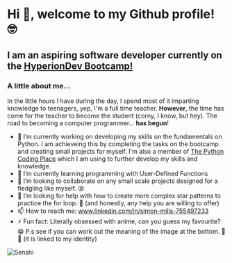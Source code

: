 # Hi 👋, welcome to my Github profile! :nerd_face:

## I am an aspiring software developer currently on the [HyperionDev Bootcamp!](https://skills.cogrammar.com/)
### A little about me...
In the little hours I have during the day, I spend most of it imparting knowledge to teenagers, yep, I'm a full time teacher. **However**, the time has come for the teacher to become the student (corny, I know, but hey). The road to becoming a computer programmer... **has begun**!
- 🔭 I’m currently working on developing my skills on the fundamentals on Python. I am achieveing this by completing the tasks on the bootcamp and creating small projects for myself. I'm also a member of [The Python Coding Place](https://thepythoncodingplace.thinkific.com/enrollments) which I am using to further develop my skills and knowledge.
- 🌱 I’m currently learning programming with User-Defined Functions 
- 👯 I’m looking to collaborate on any small scale projects designed for a fledgling like myself. :stuck_out_tongue_closed_eyes:
- 🤔 I’m looking for help with how to create more complex star patterns to practice the for loop. :exploding_head: (and honestly, any help you are willing to offer)
- 📫 How to reach me: www.linkedin.com/in/simon-mills-755497233
- ⚡ Fun fact: Literally obsessed with anime, can you guess my favourite? :grin: P.s see if you can work out the meaning of the image at the bottom. :monocle_face: :slightly_smiling_face: (it is linked to my identity)

![Senshi](https://github.com/ZayedSenshi/ZayedSenshi/assets/163900881/99b0139b-6b8f-4478-a4be-c4af33557db8)
